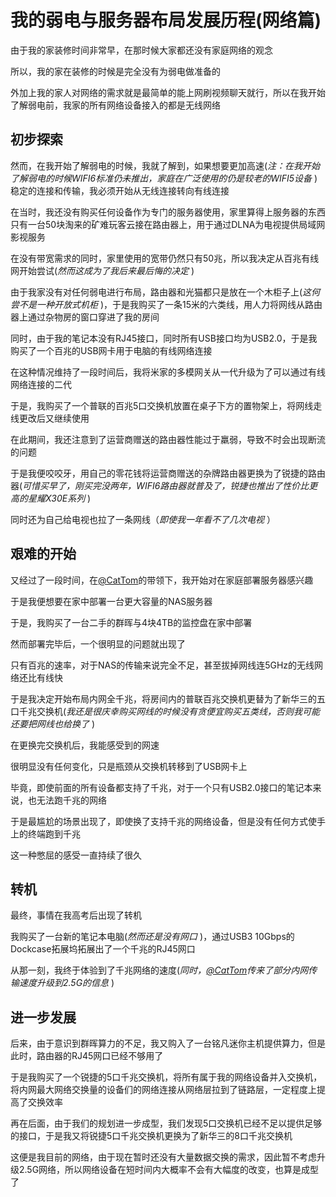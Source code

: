 # 我的弱电与服务器布局发展历程(网络篇)

由于我的家装修时间非常早，在那时候大家都还没有家庭网络的观念 

所以，我的家在装修的时候是完全没有为弱电做准备的 

外加上我的家人对网络的需求就是最简单的能上网刷视频聊天就行，所以在我开始了解弱电前，我家的所有网络设备接入的都是无线网络 

## 初步探索

然而，在我开始了解弱电的时候，我就了解到，如果想要更加高速(*注：在我开始了解弱电的时候WIFI6标准仍未推出，家庭在广泛使用的仍是较老的WIFI5设备* )稳定的连接和传输，我必须开始从无线连接转向有线连接 

在当时，我还没有购买任何设备作为专门的服务器使用，家里算得上服务器的东西只有一台50块淘来的矿难玩客云接在路由器上，用于通过DLNA为电视提供局域网影视服务 

在没有带宽需求的同时，家里使用的宽带仍然只有50兆，所以我决定从百兆有线网开始尝试(*然而这成为了我后来最后悔的决定* ) 

由于我家没有对任何弱电进行布局，路由器和光猫都只是放在一个木柜子上(*这何尝不是一种开放式机柜* )，于是我购买了一条15米的六类线，用人力将网线从路由器上通过杂物房的窗口穿进了我的房间 

同时，由于我的笔记本没有RJ45接口，同时所有USB接口均为USB2.0，于是我购买了一个百兆的USB网卡用于电脑的有线网络连接 

在这种情况维持了一段时间后，我将米家的多模网关从一代升级为了可以通过有线网络连接的二代 

于是，我购买了一个普联的百兆5口交换机放置在桌子下方的置物架上，将网线走线更改后又继续使用 

在此期间，我还注意到了运营商赠送的路由器性能过于羸弱，导致不时会出现断流的问题 

于是我便咬咬牙，用自己的零花钱将运营商赠送的杂牌路由器更换为了锐捷的路由器(*可惜买早了，刚买完没两年，WIFI6路由器就普及了，锐捷也推出了性价比更高的星耀X30E系列* ) 

同时还为自己给电视也拉了一条网线（*即使我一年看不了几次电视* ）

## 艰难的开始

又经过了一段时间，在[@CatTom](https://blog.cattom.site "点击前往CatTom的博客")的带领下，我开始对在家庭部署服务器感兴趣 

于是我便想要在家中部署一台更大容量的NAS服务器 

于是，我购买了一台二手的群晖与4块4TB的监控盘在家中部署 

然而部署完毕后，一个很明显的问题就出现了 

只有百兆的速率，对于NAS的传输来说完全不足，甚至拔掉网线连5GHz的无线网络还比有线快 

于是我决定开始布局内网全千兆，将房间内的普联百兆交换机更替为了新华三的五口千兆交换机(*我还是很庆幸购买网线的时候没有贪便宜购买五类线，否则我可能还要把网线也给换了* ) 

在更换完交换机后，我能感受到的网速 

很明显没有任何变化，只是瓶颈从交换机转移到了USB网卡上 

毕竟，即使前面的所有设备都支持了千兆，对于一个只有USB2.0接口的笔记本来说，也无法跑千兆的网络 

于是最尴尬的场景出现了，即使换了支持千兆的网络设备，但是没有任何方式使手上的终端跑到千兆 

这一种憋屈的感受一直持续了很久 

## 转机

最终，事情在我高考后出现了转机 

我购买了一台新的笔记本电脑(*然而还是没有网口* )，通过USB3 10Gbps的Dockcase拓展坞拓展出了一个千兆的RJ45网口 

从那一刻，我终于体验到了千兆网络的速度(*同时，[@CatTom](https://blog.cattom.site "点击前往CatTom的博客")传来了部分内网传输速度升级到2.5G的信息* ) 

## 进一步发展

后来，由于意识到群晖算力的不足，我又购入了一台铭凡迷你主机提供算力，但是此时，路由器的RJ45网口已经不够用了

于是我购买了一个锐捷的5口千兆交换机，将所有属于我的网络设备并入交换机，将内网最大网络交换量的设备们的网络连接从网络层拉到了链路层，一定程度上提高了交换效率 

再在后面，由于我们的规划进一步成型，我们发现5口交换机已经不足以提供足够的接口，于是我又将锐捷5口千兆交换机更换为了新华三的8口千兆交换机 

这便是我目前的网络，由于现在暂时还没有大量数据交换的需求，因此暂不考虑升级2.5G网络，所以网络设备在短时间内大概率不会有大幅度的改变，也算是成型了 